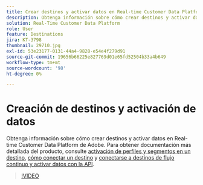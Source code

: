 ```yaml
---
title: Crear destinos y activar datos en Real-time Customer Data Platform de Adobe (RTCDP)
description: Obtenga información sobre cómo crear destinos y activar datos en Real-time Customer Data Platform de Adobe
solution: Real-Time Customer Data Platform
role: User
feature: Destinations
jira: KT-3798
thumbnail: 29710.jpg
exl-id: 53e23177-0131-44a4-9828-e54e4f279d91
source-git-commit: 19656b66225e827769d01e65fd52504b33a4b649
workflow-type: tm+mt
source-wordcount: '98'
ht-degree: 0%

---
```


# Creación de destinos y activación de datos

Obtenga información sobre cómo crear destinos y activar datos en Real-time Customer Data Platform de Adobe. Para obtener documentación más detallada del producto, consulte [activación de perfiles y segmentos en un destino](https://experienceleague.adobe.com/docs/experience-platform/rtcdp/destinations/dest-tutorials/activate-destinations.html), [cómo conectar un destino](https://experienceleague.adobe.com/docs/experience-platform/rtcdp/destinations/dest-tutorials/connect-destination.html) y [conectarse a destinos de flujo continuo y activar datos con la API](https://experienceleague.adobe.com/docs/experience-platform/rtcdp/destinations/api-tutorials/streaming-destinations-api-tutorial.html).

>[!VIDEO](https://video.tv.adobe.com/v/29710?quality=12&learn=on)


